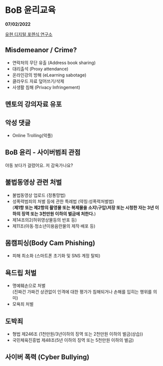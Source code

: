 # BoB 윤리교육
**07/02/2022**

[유현 디지털 포렌식 연구소](https://digitalforensics.or.kr)

## Misdemeanor / Crime?
- 연락처의 무단 유출 (Address book sharing)
- 대리출석 (Proxy attendance)
- 온라인강의 방해 (eLearning sabotage)
- 클라우드 자료 덮어쓰기/삭제
- 사생활 침해 (Privacy Infringement)

## 멘토의 강의자료 유포

## 악성 댓글
- Online Trolling(악플)

## BoB 윤리 - 사이버범죄 관점
야동 보다가 걸렸어요. 저 감옥가나요?

## 불법동영상 관련 처벌
- 불법동영상 업로드 (정통망법)
- 성폭력범죄의 처벌 등에 관한 특례법 (약칭:성폭력처벌법)  
(**제1항 또는 제2항의 촬영물 또는 복제물을 소지\구입\저장 또는 시청한 자는 3년 이하의 징역 또는 3천만원 이하의 벌금에 처한다.**)  
- 제14조의2(허위영상물등의 반포 등)
- 제11조(아동∙청소년이용음란물의 제작∙배포 등)

## 몸캠피싱(Body Cam Phishing)
- 피해 최소화
(스마트폰 초기화 및 SNS 계정 탈퇴)

## 욕드립 처벌
- 명예훼손으로 처벌  
(진짜건 가짜건 상관없이 인격에 대한 평가가 침해되거나 손해를 입히는 행위를 의미)
- 모욕죄 처벌

## 도박죄
- 형법 제246조 (1천만원/3년이하의 징역 또는 2천만원 이하의 벌금(상습))
- 국민체육진흥법 제48조(5년 이하의 징역 또는 5천만원 이하의 벌금)

## 사이버 폭력 (Cyber Bullying)